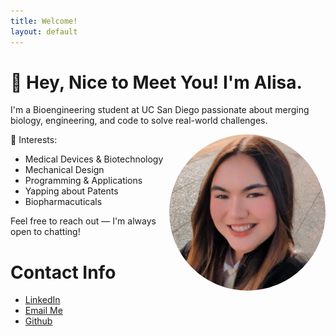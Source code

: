 ```yaml
---
title: Welcome!
layout: default
---
```


# 👋 Hey, Nice to Meet You! I'm Alisa.

I'm a Bioengineering student at UC San Diego passionate about merging biology, engineering, and code to solve real-world challenges.

<img align="right" src="docs/assets/IMG_20250104_175820_524.jpg" style="border-radius: 50%; width: 250px; height: 250px;" alt="My Image">

🌱 Interests:  
- Medical Devices & Biotechnology
- Mechanical Design  
- Programming & Applications
- Yapping about Patents
- Biopharmacuticals

Feel free to reach out — I'm always open to chatting!

# Contact Info
- [LinkedIn](https://www.linkedin.com/in/alisakunimoto/)
- [Email Me](mailto:alisakunimoto@gmail.com)
- [Github](https://github.com/ari-kuni)
